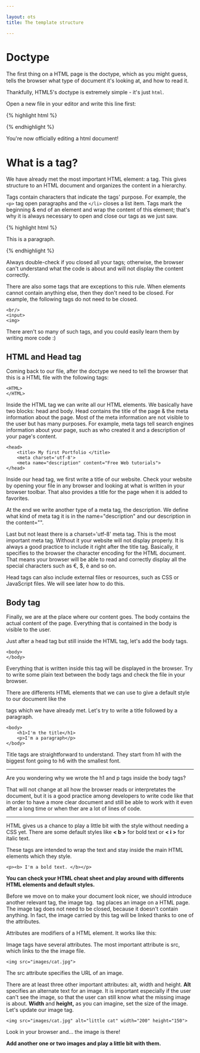 ```yaml
---

layout: ots
title: The template structure

---
```


# Doctype

The ﬁrst thing on a HTML page is the doctype, which as you might guess, 
tells the browser what type of document it's looking at, and how to read it.

Thankfully, HTML5's doctype is extremely simple - it's just `html`.

Open a new file in your editor and write this line first:

{% highlight html %}
<!DOCTYPE html>
{% endhighlight %}

You're now officially editing a html document!

# What is a tag?

We have already met the most important HTML element: a tag.
This gives structure to an HTML document and organizes the 
content in a hierarchy.

Tags contain characters that indicate the tags' purpose. For example, the `<p>` tag open paragraphs and the `</li>` closes a list item.
Tags mark the beginning & end of an element and wrap the content of this element;
that's why it is always necessary to open and close our tags as we just saw.

{% highlight html %}
<p>This is a paragraph.</p>
{% endhighlight %}

Always double-check if you closed all your tags; otherwise, the browser can't understand what
the code is about and will not display the content correctly.

There are also some tags that are exceptions to this rule. When elements cannot contain anything else, then they don't need to be closed. For example, the following tags do not need to be closed.

	<br/>
	<input>
	<img>

There aren't so many of such tags, and you could easily learn them by writing more code :)

## HTML and Head tag

Coming back to our file, after the doctype we need to tell the browser that 
this is a HTML file with the following tags:

	<HTML>
	</HTML>

Inside the HTML tag we can write all our HTML elements.
We basically have two blocks: head and body.
Head contains the title of the page & the meta information about the page.
Most of the meta information are not visible to the user but has many purposes.
For example, meta tags tell search engines information about your page, such as who created it and a description of your page's content.

	<head>
		<title> My first Portfolio </title>
		<meta charset='utf-8'> 
		<meta name="description" content="Free Web tutorials">
	</head>

Inside our head tag, we first write a title of our website.
Check your website by opening your file in any browser and looking at what is written in your browser toolbar. That also provides a title for the page when it is added to favorites.

At the end we write another type of a meta tag, the description. We define 
what kind of meta tag it is in the name="description" and our description in the content="".

Last but not least there is a charset='utf-8' meta tag. 
This is the most important meta tag. Without it your website will not display
properly. It is always a good practice to include it right after the title tag.
Basically, it specifies to the browser the character encoding for the HTML document.
That means your browser will be able to read and correctly display all the special characters such as
€, $, è and so on.

Head tags can also include external files or resources, such as CSS or JavaScript files.
We will see later how to do this.

## Body tag

Finally, we are at the place where our content goes.
The body contains the actual content of the page. Everything that is contained in
the body is visible to the user.

Just after a head tag but still inside the HTML tag, let's add the body tags.

	<body>
	</body>

Everything that is written inside this tag will be displayed in
the browser.
Try to write some plain text between the body tags and check the file in your browser.

There are differents HTML elements that we can use to give a default style to 
our document like the <p></p> tags which we have already met.
Let's try to write a title followed by a paragraph.

	<body>
		<h1>I'm the title</h1>
		<p>I'm a paragraph</p>
	</body>

Title tags are straightforward to understand. They start from h1 with the biggest font going 
to h6 with the smallest font.

******

Are you wondering why we wrote the h1 and p tags inside the body tags?

That will not change at all how the browser reads or interpretates the document, but it
is a good practice among developers to write code like that in order to have a more clear 
document and still be able to work with it even after a long time or when ther are a lot of lines of code.

******

HTML gives us a chance to play a little bit with the style without needing a CSS yet.
There are some default styles like **< b >** for bold text or  **< i >** for italic text.

These tags are intended to wrap the text and stay inside the main HTML elements which 
they style.

	<p><b> I'm a bold text. </b></p>

**You can check your HTML cheat sheet and play around with differents HTML
elements and default styles.**

Before we move on to make your document look nicer, we should introduce another relevant tag,
the image tag.
<img> tag places an image on a HTML page. 
The image tag does not need to be closed, because it doesn't contain anything. In fact, the image
carried by this tag will be linked thanks to one of the attributes.

Attributes are modifiers of a HTML element. It works like this:
<tag attribute="value"></tag>

Image tags have several attributes. The most important attribute is src, which links to the 
the image file.

	<img src="images/cat.jpg">

The src attribute specifies the URL of an image. 

There are at least three other important attributes: alt, width and height.
**Alt** specifies an alternate text for an image. It is important especially if the user can't see the image, so that the user can still know what the missing image is about.
**Width** and **height,** as you can imagine, set the size of the image.
Let's update our image tag.

	<img src="images/cat.jpg" alt="little cat" width="200" height="150">

Look in your browser and... the image is there!

**Add another one or two images and play a little bit with them.**	





